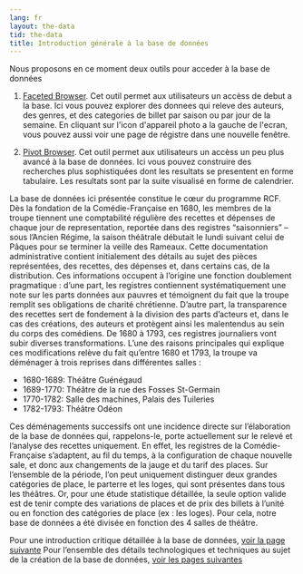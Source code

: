 ```yaml
---
lang: fr
layout: the-data
tid: the-data
title: Introduction générale à la base de données
---
```


Nous proposons en ce moment deux outils pour acceder à la base de données

1. [Faceted Browser](http://app.cfregisters.org/registers).
Cet outil permet aux utilisateurs un accèss de debut a la base. Ici vous pouvez explorer des donnees qui releve des auteurs, des genres, et des categories de billet par saison ou par jour de la semaine. En cliquant sur l'icon d'appareil photo a la gauche de l'ecran, vous pouvez aussi voir une page de régistre dans une nouvelle fenêtre.

2. [Pivot Browser](/app). 
Cet outil permet aux utilisateurs un accèss un peu plus avancé à la base de données. Ici vous pouvez construire des recherches plus sophistiquées dont les resultats se presentent en forme tabulaire. Les resultats sont par la suite visualisé en forme de calendrier.

La base de données ici présentée constitue le cœur du programme RCF. Dès la fondation de la Comédie-Française en 1680, les membres de la troupe tiennent une comptabilité régulière des recettes et dépenses de chaque jour de representation, reportée dans des registres “saisonniers” – sous l’Ancien Régime, la saison théâtrale débutait le lundi suivant celui de Pâques pour se terminer la veille des Rameaux. Cette documentation administrative contient initialement des détails au sujet des pièces représentées, des recettes, des dépenses et, dans certains cas, de la distribution. Ces informations occupent à l’origine une fonction doublement pragmatique : d’une part, les registres contiennent systématiquement une note sur les parts données aux pauvres et témoignent du fait que la troupe remplit ses obligations de charité chrétienne. D’autre part, la transparence des recettes sert de fondement à la division des parts d’acteurs et, dans le cas des créations, des auteurs et protègent ainsi les malentendus au sein du corps des comédiens. 
De 1680 à 1793, ces registres journaliers vont subir diverses transformations. L’une des raisons principales qui explique ces modifications relève du fait qu’entre 1680 et 1793, la troupe va déménager à trois reprises dans différentes salles : 

- 1680-1689: Théâtre Guénégaud
- 1689-1770: Théâtre de la rue des Fosses St-Germain
- 1770-1782: Salle des machines, Palais des Tuileries
- 1782-1793: Théâtre Odéon

Ces déménagements successifs ont une incidence directe sur l’élaboration de la base de données qui, rappelons-le, porte actuellement sur le relevé et l’analyse des recettes uniquement. En effet, les registres de la Comédie-Française s’adaptent, au fil du temps, à la configuration de chaque nouvelle sale, et donc aux changements de la jauge et du tarif des places. Sur l’ensemble de la période, l’on peut uniquement distinguer deux grandes catégories de place, le parterre et les loges, qui sont présentes dans tous les théâtres.  Or, pour une étude statistique détaillée, la seule option valide est de tenir compte des variations de places et de prix des billets à l’unité ou en fonction des catégories de place (ex : les loges). Pour cela, notre base de données a été divisée en fonction des 4 salles de théâtre. 

<!-- Pour des détails architecturaux et des précisions sur l’histoire des places et des tarifs, voir les pages suivantes: -->
Pour une introduction critique détaillée à la base de données, [voir la page suivante](/fr/ouvrages)
Pour l’ensemble des détails technologiques et techniques au sujet de la création de la base de données, [voir les pages suivantes](/fr/ouvrages/)

